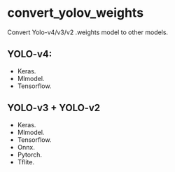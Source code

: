 # convert_yolov_weights
Convert Yolo-v4/v3/v2 .weights model to other models.

## YOLO-v4:
- Keras.
- Mlmodel.
- Tensorflow.

## YOLO-v3 + YOLO-v2
- Keras.
- Mlmodel.
- Tensorflow.
- Onnx.
- Pytorch.
- Tflite.